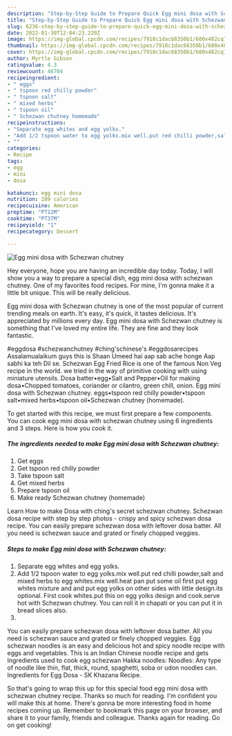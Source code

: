 ```yaml
---
description: "Step-by-Step Guide to Prepare Quick Egg mini dosa with Schezwan chutney"
title: "Step-by-Step Guide to Prepare Quick Egg mini dosa with Schezwan chutney"
slug: 6236-step-by-step-guide-to-prepare-quick-egg-mini-dosa-with-schezwan-chutney
date: 2022-01-30T12:04:23.220Z
image: https://img-global.cpcdn.com/recipes/7918c1dac68350b1/680x482cq70/egg-mini-dosa-with-schezwan-chutney-recipe-main-photo.jpg
thumbnail: https://img-global.cpcdn.com/recipes/7918c1dac68350b1/680x482cq70/egg-mini-dosa-with-schezwan-chutney-recipe-main-photo.jpg
cover: https://img-global.cpcdn.com/recipes/7918c1dac68350b1/680x482cq70/egg-mini-dosa-with-schezwan-chutney-recipe-main-photo.jpg
author: Myrtle Gibson
ratingvalue: 4.3
reviewcount: 46704
recipeingredient:
- " eggs"
- " tspoon red chilly powder"
- " tspoon salt"
- " mixed herbs"
- " tspoon oil"
- " Schezwan chutney homemade"
recipeinstructions:
- "Separate egg whites and egg yolks."
- "Add 1/2 tspoon water to egg yolks.mix well.put red chilli powder,salt and mixed herbs to egg whites.mix well.heat pan put some oil first put egg whites mixture and and put egg yolks on other sides with little design.its optional. First cook whites.put this on egg yolks design and cook.serve hot with Schezwan chutney. You can roll it in chapati or you can put it in bread slices also."
- ""
categories:
- Recipe
tags:
- egg
- mini
- dosa

katakunci: egg mini dosa 
nutrition: 289 calories
recipecuisine: American
preptime: "PT12M"
cooktime: "PT37M"
recipeyield: "1"
recipecategory: Dessert

---
```



![Egg mini dosa with Schezwan chutney](https://img-global.cpcdn.com/recipes/7918c1dac68350b1/680x482cq70/egg-mini-dosa-with-schezwan-chutney-recipe-main-photo.jpg)

Hey everyone, hope you are having an incredible day today. Today, I will show you a way to prepare a special dish, egg mini dosa with schezwan chutney. One of my favorites food recipes. For mine, I'm gonna make it a little bit unique. This will be really delicious.

Egg mini dosa with Schezwan chutney is one of the most popular of current trending meals on earth. It's easy, it's quick, it tastes delicious. It's appreciated by millions every day. Egg mini dosa with Schezwan chutney is something that I've loved my entire life. They are fine and they look fantastic.

#eggdosa #schezwanchutney #ching&#39;schinese&#39;s #eggdosarecipes Assalamualaikum guys this is Shaan Umeed hai aap sab ache honge Aap sabhi ka teh Dil se. Schezwan Egg Fried Rice is one of the famous Non Veg recipe in the world. we tried in the way of primitive cooking with using miniature utensils. Dosa batter•egg•Salt and Pepper•Oil for making dosa•Chopped tomatoes, coriander or cilantro, green chill, onion. Egg mini dosa with Schezwan chutney. eggs•tspoon red chilly powder•tspoon salt•mixed herbs•tspoon oil•Schezwan chutney (homemade).


To get started with this recipe, we must first prepare a few components. You can cook egg mini dosa with schezwan chutney using 6 ingredients and 3 steps. Here is how you cook it.

<!--inarticleads1-->

##### The ingredients needed to make Egg mini dosa with Schezwan chutney:

1. Get  eggs
1. Get  tspoon red chilly powder
1. Take  tspoon salt
1. Get  mixed herbs
1. Prepare  tspoon oil
1. Make ready  Schezwan chutney (homemade)


Learn How to make Dosa with ching&#39;s secret schezwan chutney. Schezwan dosa recipe with step by step photos - crispy and spicy schezwan dosa recipe. You can easily prepare schezwan dosa with leftover dosa batter. All you need is schezwan sauce and grated or finely chopped veggies. 

<!--inarticleads2-->

##### Steps to make Egg mini dosa with Schezwan chutney:

1. Separate egg whites and egg yolks.
1. Add 1/2 tspoon water to egg yolks.mix well.put red chilli powder,salt and mixed herbs to egg whites.mix well.heat pan put some oil first put egg whites mixture and and put egg yolks on other sides with little design.its optional. First cook whites.put this on egg yolks design and cook.serve hot with Schezwan chutney. You can roll it in chapati or you can put it in bread slices also.
1. 


You can easily prepare schezwan dosa with leftover dosa batter. All you need is schezwan sauce and grated or finely chopped veggies. Egg schezwan noodles is an easy and delicious hot and spicy noodle recipe with eggs and vegetables. This is an Indian Chinese noodle recipe and gets Ingredients used to cook egg schezwan Hakka noodles: Noodles: Any type of noodle like thin, flat, thick, round, spaghetti, soba or udon noodles can. Ingredients for Egg Dosa - SK Khazana Recipe. 

So that's going to wrap this up for this special food egg mini dosa with schezwan chutney recipe. Thanks so much for reading. I'm confident you will make this at home. There's gonna be more interesting food in home recipes coming up. Remember to bookmark this page on your browser, and share it to your family, friends and colleague. Thanks again for reading. Go on get cooking!
